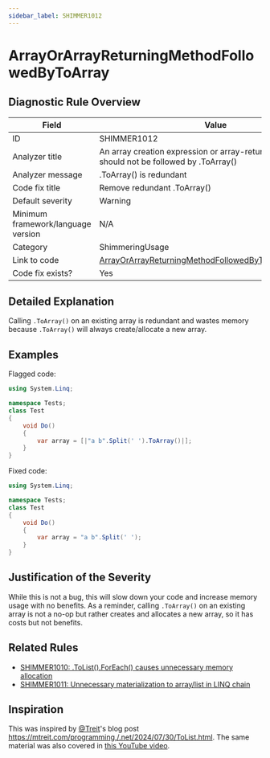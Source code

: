 ```yaml
---
sidebar_label: SHIMMER1012
---
```

# ArrayOrArrayReturningMethodFollowedByToArray

## Diagnostic Rule Overview

| Field                              | Value
|------------------------------------|-------
| ID                                 | SHIMMER1012
| Analyzer title                     | An array creation expression or array-returning method should not be followed by .ToArray()
| Analyzer message                   | .ToArray() is redundant
| Code fix title                     | Remove redundant .ToArray()
| Default severity                   | Warning
| Minimum framework/language version | N/A
| Category                           | ShimmeringUsage
| Link to code                       | [ArrayOrArrayReturningMethodFollowedByToArrayAnalyzer.cs](https://github.com/Bartleby2718/Shimmering.Analyzers/blob/main/src/Shimmering.Analyzers/UsageRules/ArrayOrArrayReturningMethodFollowedByToArray/ArrayOrArrayReturningMethodFollowedByToArrayAnalyzer.cs)
| Code fix exists?                   | Yes

## Detailed Explanation

Calling `.ToArray()` on an existing array is redundant and wastes memory because `.ToArray()` will always create/allocate a new array.

## Examples

Flagged code:
```cs
using System.Linq;

namespace Tests;
class Test
{
    void Do()
    {
        var array = [|"a b".Split(' ').ToArray()|];
    }
}
```

Fixed code:
```cs
using System.Linq;

namespace Tests;
class Test
{
    void Do()
    {
        var array = "a b".Split(' ');
    }
}
```

## Justification of the Severity

While this is not a bug, this will slow down your code and increase memory usage with no benefits. As a reminder, calling `.ToArray()` on an existing array is not a no-op but rather creates and allocates a new array, so it has costs but not benefits.

## Related Rules

- [SHIMMER1010: .ToList().ForEach() causes unnecessary memory allocation](./SHIMMER1010.md)
- [SHIMMER1011: Unnecessary materialization to array/list in LINQ chain](./SHIMMER1011.md)

## Inspiration

This was inspired by [@Treit](https://github.com/Treit)'s blog post https://mtreit.com/programming,/.net/2024/07/30/ToList.html. The same material was also covered in [this YouTube video](https://www.youtube.com/watch?v=LaoRkzSE5tI).
